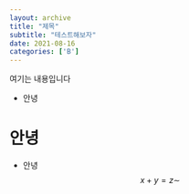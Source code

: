 ```yaml
---
layout: archive
title: "제목"
subtitle: "테스트해보자"
date: 2021-08-16
categories: ['B']
---
```

여기는 내용입니다
- 안녕
# 안녕
* 안녕
$$x+y = z \sim$$